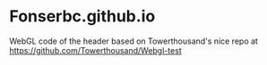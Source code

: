 Fonserbc.github.io
==================

WebGL code of the header based on Towerthousand's nice repo at https://github.com/Towerthousand/Webgl-test
